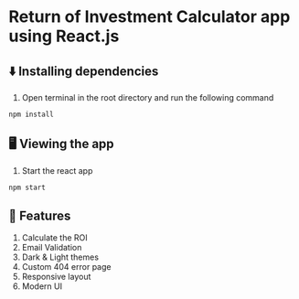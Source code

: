 # Return of Investment Calculator app using React.js


## ⬇️ Installing dependencies

1. Open terminal in the root directory and run the following command

```bash
npm install
```

## 🖥 Viewing the app

1. Start the react app

```bash
npm start
```

## 🌟 Features

1. Calculate the ROI
2. Email Validation
3. Dark & Light themes
4. Custom 404 error page
5. Responsive layout
6. Modern UI
